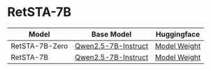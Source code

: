 # RetSTA-7B
| Model          | Base Model  |  Huggingface |
| -----------    | ----------- |  ----------- |
| RetSTA-7B-Zero | [Qwen2.5-7B-Instruct](https://huggingface.co/Qwen/Qwen2.5-7B-Instruct)  | [Model Weight](https://huggingface.co/AB-Story/RetSTA-7B-Zero)       |
| RetSTA-7B      | [Qwen2.5-7B-Instruct](https://huggingface.co/Qwen/Qwen2.5-7B-Instruct)  | [Model Weight](https://huggingface.co/AB-Story/RetSTA-7B)        |
